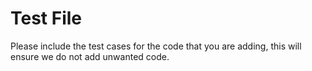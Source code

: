 # Test File

Please include the test cases for the code that you are adding, this will ensure we do not add unwanted code.